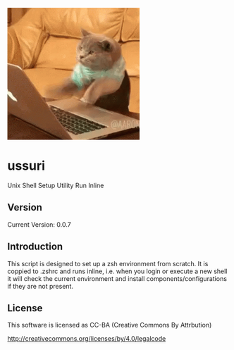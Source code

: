 ![alt tag](ussuri.gif)

ussuri
======

Unix Shell Setup Utility Run Inline

Version
-------

Current Version: 0.0.7

Introduction
------------

This script is designed to set up a zsh environment from scratch.
It is coppied to .zshrc and runs inline, i.e. when you login or
execute a new shell it will check the current environment and
install components/configurations if they are not present.

License
-------

This software is licensed as CC-BA (Creative Commons By Attrbution)

http://creativecommons.org/licenses/by/4.0/legalcode

